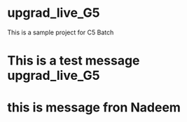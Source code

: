 # upgrad_live_G5
This is a sample project for C5 Batch
# This is a test message upgrad_live_G5
# this is  message fron Nadeem